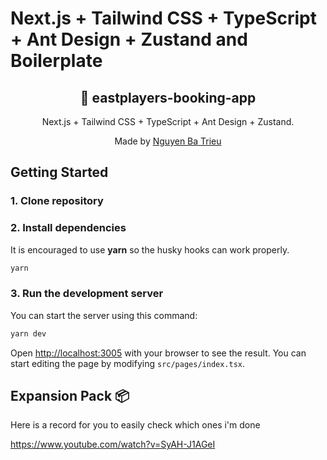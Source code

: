 # Next.js + Tailwind CSS + TypeScript + Ant Design + Zustand and Boilerplate

<div align="center">
  <h2>🔋 eastplayers-booking-app</h2>
  <p>Next.js + Tailwind CSS + TypeScript + Ant Design + Zustand.</p>
  <p>Made by <a href="https://bastrieus-world.vercel.app/">Nguyen Ba Trieu</a></p>
</div>

## Getting Started

### 1. Clone repository

### 2. Install dependencies

It is encouraged to use **yarn** so the husky hooks can work properly.

```bash
yarn
```

### 3. Run the development server

You can start the server using this command:

```bash
yarn dev
```

Open [http://localhost:3005](http://localhost:3005) with your browser to see the result. You can start editing the page by modifying `src/pages/index.tsx`.

## Expansion Pack 📦

Here is a record for you to easily check which ones i'm done

<https://www.youtube.com/watch?v=SyAH-J1AGeI>